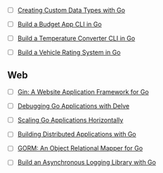 - [ ] [Creating Custom Data Types with Go](https://app.pluralsight.com/library/courses/creating-custom-data-types-go/table-of-contents)

- [ ] [Build a Budget App CLI in Go](https://app.pluralsight.com/projects/build-a-budget-app-cli-in-go)
- [ ] [Build a Temperature Converter CLI in Go](https://app.pluralsight.com/projects/build-temperature-converter-cli-in-go)
- [ ] [Build a Vehicle Rating System in Go](https://app.pluralsight.com/projects/build-vehicle-rating-system-in-go)



## Web



- [ ] [Gin: A Website Application Framework for Go](https://app.pluralsight.com/library/courses/gin-go-web-app-framework/table-of-contents)
- [ ] [Debugging Go Applications with Delve](https://app.pluralsight.com/library/courses/go-delve-debugging-applications/table-of-contents)
- [ ] [Scaling Go Applications Horizontally](https://app.pluralsight.com/library/courses/go-horizontal-scaling-apps/table-of-contents)
- [ ] [Building Distributed Applications with Go](https://app.pluralsight.com/library/courses/go-build-distributed-applications/table-of-contents)
- [ ] [GORM: An Object Relational Mapper for Go](https://app.pluralsight.com/library/courses/gorm-go-object-relational-mapper/table-of-contents)
- [ ] [Build an Asynchronous Logging Library with Go](https://app.pluralsight.com/projects/build-asynchronous-logging-library-with-go)



